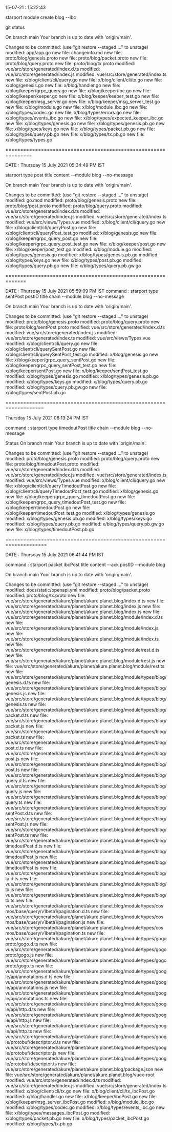 
15-07-21 : 15:22:43 

starport module create blog --ibc


git status 

On branch main
Your branch is up to date with 'origin/main'.

Changes to be committed:
  (use "git restore --staged <file>..." to unstage)
	modified:   app/app.go
	new file:   changeinfo.md
	new file:   proto/blog/genesis.proto
	new file:   proto/blog/packet.proto
	new file:   proto/blog/query.proto
	new file:   proto/blog/tx.proto
	modified:   vue/src/store/generated/index.d.ts
	modified:   vue/src/store/generated/index.js
	modified:   vue/src/store/generated/index.ts
	new file:   x/blog/client/cli/query.go
	new file:   x/blog/client/cli/tx.go
	new file:   x/blog/genesis.go
	new file:   x/blog/handler.go
	new file:   x/blog/keeper/grpc_query.go
	new file:   x/blog/keeper/ibc.go
	new file:   x/blog/keeper/keeper.go
	new file:   x/blog/keeper/keeper_test.go
	new file:   x/blog/keeper/msg_server.go
	new file:   x/blog/keeper/msg_server_test.go
	new file:   x/blog/module.go
	new file:   x/blog/module_ibc.go
	new file:   x/blog/types/codec.go
	new file:   x/blog/types/errors.go
	new file:   x/blog/types/events_ibc.go
	new file:   x/blog/types/expected_keeper_ibc.go
	new file:   x/blog/types/genesis.go
	new file:   x/blog/types/genesis.pb.go
	new file:   x/blog/types/keys.go
	new file:   x/blog/types/packet.pb.go
	new file:   x/blog/types/query.pb.go
	new file:   x/blog/types/tx.pb.go
	new file:   x/blog/types/types.go

===============================================================

DATE : Thursday 15 July 2021 05:34:49 PM IST

starport type post title content --module blog --no-message

On branch main
Your branch is up to date with 'origin/main'.

Changes to be committed:
  (use "git restore --staged <file>..." to unstage)
	modified:   go.mod
	modified:   proto/blog/genesis.proto
	new file:   proto/blog/post.proto
	modified:   proto/blog/query.proto
	modified:   vue/src/store/generated/index.d.ts
	modified:   vue/src/store/generated/index.js
	modified:   vue/src/store/generated/index.ts
	modified:   vue/src/views/Types.vue
	modified:   x/blog/client/cli/query.go
	new file:   x/blog/client/cli/queryPost.go
	new file:   x/blog/client/cli/queryPost_test.go
	modified:   x/blog/genesis.go
	new file:   x/blog/keeper/grpc_query_post.go
	new file:   x/blog/keeper/grpc_query_post_test.go
	new file:   x/blog/keeper/post.go
	new file:   x/blog/keeper/post_test.go
	modified:   x/blog/module.go
	modified:   x/blog/types/genesis.go
	modified:   x/blog/types/genesis.pb.go
	modified:   x/blog/types/keys.go
	new file:   x/blog/types/post.pb.go
	modified:   x/blog/types/query.pb.go
	new file:   x/blog/types/query.pb.gw.go

=============================================================

DATE : Thursday 15 July 2021 05:59:09 PM IST
command :
starport type sentPost postID title chain --module blog --no-message

On branch main
Your branch is up to date with 'origin/main'.

Changes to be committed:
  (use "git restore --staged <file>..." to unstage)
	modified:   proto/blog/genesis.proto
	modified:   proto/blog/query.proto
	new file:   proto/blog/sentPost.proto
	modified:   vue/src/store/generated/index.d.ts
	modified:   vue/src/store/generated/index.js
	modified:   vue/src/store/generated/index.ts
	modified:   vue/src/views/Types.vue
	modified:   x/blog/client/cli/query.go
	new file:   x/blog/client/cli/querySentPost.go
	new file:   x/blog/client/cli/querySentPost_test.go
	modified:   x/blog/genesis.go
	new file:   x/blog/keeper/grpc_query_sentPost.go
	new file:   x/blog/keeper/grpc_query_sentPost_test.go
	new file:   x/blog/keeper/sentPost.go
	new file:   x/blog/keeper/sentPost_test.go
	modified:   x/blog/types/genesis.go
	modified:   x/blog/types/genesis.pb.go
	modified:   x/blog/types/keys.go
	modified:   x/blog/types/query.pb.go
	modified:   x/blog/types/query.pb.gw.go
	new file:   x/blog/types/sentPost.pb.go

===================================================================

Thursday 15 July 2021 06:13:24 PM IST

command : 
starport type timedoutPost title chain --module blog --no-message

Status 
On branch main
Your branch is up to date with 'origin/main'.

Changes to be committed:
  (use "git restore --staged <file>..." to unstage)
	modified:   proto/blog/genesis.proto
	modified:   proto/blog/query.proto
	new file:   proto/blog/timedoutPost.proto
	modified:   vue/src/store/generated/index.d.ts
	modified:   vue/src/store/generated/index.js
	modified:   vue/src/store/generated/index.ts
	modified:   vue/src/views/Types.vue
	modified:   x/blog/client/cli/query.go
	new file:   x/blog/client/cli/queryTimedoutPost.go
	new file:   x/blog/client/cli/queryTimedoutPost_test.go
	modified:   x/blog/genesis.go
	new file:   x/blog/keeper/grpc_query_timedoutPost.go
	new file:   x/blog/keeper/grpc_query_timedoutPost_test.go
	new file:   x/blog/keeper/timedoutPost.go
	new file:   x/blog/keeper/timedoutPost_test.go
	modified:   x/blog/types/genesis.go
	modified:   x/blog/types/genesis.pb.go
	modified:   x/blog/types/keys.go
	modified:   x/blog/types/query.pb.go
	modified:   x/blog/types/query.pb.gw.go
	new file:   x/blog/types/timedoutPost.pb.go

====================================================================

DATE :
Thursday 15 July 2021 06:41:44 PM IST

command : 
starport packet ibcPost title content --ack postID --module blog


On branch main
Your branch is up to date with 'origin/main'.

Changes to be committed:
  (use "git restore --staged <file>..." to unstage)
	modified:   docs/static/openapi.yml
	modified:   proto/blog/packet.proto
	modified:   proto/blog/tx.proto
	new file:   vue/src/store/generated/akure/planet/akure.planet.blog/index.d.ts
	new file:   vue/src/store/generated/akure/planet/akure.planet.blog/index.js
	new file:   vue/src/store/generated/akure/planet/akure.planet.blog/index.ts
	new file:   vue/src/store/generated/akure/planet/akure.planet.blog/module/index.d.ts
	new file:   vue/src/store/generated/akure/planet/akure.planet.blog/module/index.js
	new file:   vue/src/store/generated/akure/planet/akure.planet.blog/module/index.ts
	new file:   vue/src/store/generated/akure/planet/akure.planet.blog/module/rest.d.ts
	new file:   vue/src/store/generated/akure/planet/akure.planet.blog/module/rest.js
	new file:   vue/src/store/generated/akure/planet/akure.planet.blog/module/rest.ts
	new file:   vue/src/store/generated/akure/planet/akure.planet.blog/module/types/blog/genesis.d.ts
	new file:   vue/src/store/generated/akure/planet/akure.planet.blog/module/types/blog/genesis.js
	new file:   vue/src/store/generated/akure/planet/akure.planet.blog/module/types/blog/genesis.ts
	new file:   vue/src/store/generated/akure/planet/akure.planet.blog/module/types/blog/packet.d.ts
	new file:   vue/src/store/generated/akure/planet/akure.planet.blog/module/types/blog/packet.js
	new file:   vue/src/store/generated/akure/planet/akure.planet.blog/module/types/blog/packet.ts
	new file:   vue/src/store/generated/akure/planet/akure.planet.blog/module/types/blog/post.d.ts
	new file:   vue/src/store/generated/akure/planet/akure.planet.blog/module/types/blog/post.js
	new file:   vue/src/store/generated/akure/planet/akure.planet.blog/module/types/blog/post.ts
	new file:   vue/src/store/generated/akure/planet/akure.planet.blog/module/types/blog/query.d.ts
	new file:   vue/src/store/generated/akure/planet/akure.planet.blog/module/types/blog/query.js
	new file:   vue/src/store/generated/akure/planet/akure.planet.blog/module/types/blog/query.ts
	new file:   vue/src/store/generated/akure/planet/akure.planet.blog/module/types/blog/sentPost.d.ts
	new file:   vue/src/store/generated/akure/planet/akure.planet.blog/module/types/blog/sentPost.js
	new file:   vue/src/store/generated/akure/planet/akure.planet.blog/module/types/blog/sentPost.ts
	new file:   vue/src/store/generated/akure/planet/akure.planet.blog/module/types/blog/timedoutPost.d.ts
	new file:   vue/src/store/generated/akure/planet/akure.planet.blog/module/types/blog/timedoutPost.js
	new file:   vue/src/store/generated/akure/planet/akure.planet.blog/module/types/blog/timedoutPost.ts
	new file:   vue/src/store/generated/akure/planet/akure.planet.blog/module/types/blog/tx.d.ts
	new file:   vue/src/store/generated/akure/planet/akure.planet.blog/module/types/blog/tx.js
	new file:   vue/src/store/generated/akure/planet/akure.planet.blog/module/types/blog/tx.ts
	new file:   vue/src/store/generated/akure/planet/akure.planet.blog/module/types/cosmos/base/query/v1beta1/pagination.d.ts
	new file:   vue/src/store/generated/akure/planet/akure.planet.blog/module/types/cosmos/base/query/v1beta1/pagination.js
	new file:   vue/src/store/generated/akure/planet/akure.planet.blog/module/types/cosmos/base/query/v1beta1/pagination.ts
	new file:   vue/src/store/generated/akure/planet/akure.planet.blog/module/types/gogoproto/gogo.d.ts
	new file:   vue/src/store/generated/akure/planet/akure.planet.blog/module/types/gogoproto/gogo.js
	new file:   vue/src/store/generated/akure/planet/akure.planet.blog/module/types/gogoproto/gogo.ts
	new file:   vue/src/store/generated/akure/planet/akure.planet.blog/module/types/google/api/annotations.d.ts
	new file:   vue/src/store/generated/akure/planet/akure.planet.blog/module/types/google/api/annotations.js
	new file:   vue/src/store/generated/akure/planet/akure.planet.blog/module/types/google/api/annotations.ts
	new file:   vue/src/store/generated/akure/planet/akure.planet.blog/module/types/google/api/http.d.ts
	new file:   vue/src/store/generated/akure/planet/akure.planet.blog/module/types/google/api/http.js
	new file:   vue/src/store/generated/akure/planet/akure.planet.blog/module/types/google/api/http.ts
	new file:   vue/src/store/generated/akure/planet/akure.planet.blog/module/types/google/protobuf/descriptor.d.ts
	new file:   vue/src/store/generated/akure/planet/akure.planet.blog/module/types/google/protobuf/descriptor.js
	new file:   vue/src/store/generated/akure/planet/akure.planet.blog/module/types/google/protobuf/descriptor.ts
	new file:   vue/src/store/generated/akure/planet/akure.planet.blog/package.json
	new file:   vue/src/store/generated/akure/planet/akure.planet.blog/vuex-root
	modified:   vue/src/store/generated/index.d.ts
	modified:   vue/src/store/generated/index.js
	modified:   vue/src/store/generated/index.ts
	modified:   x/blog/client/cli/tx.go
	new file:   x/blog/client/cli/tx_ibcPost.go
	modified:   x/blog/handler.go
	new file:   x/blog/keeper/ibcPost.go
	new file:   x/blog/keeper/msg_server_ibcPost.go
	modified:   x/blog/module_ibc.go
	modified:   x/blog/types/codec.go
	modified:   x/blog/types/events_ibc.go
	new file:   x/blog/types/messages_ibcPost.go
	modified:   x/blog/types/packet.pb.go
	new file:   x/blog/types/packet_ibcPost.go
	modified:   x/blog/types/tx.pb.go


